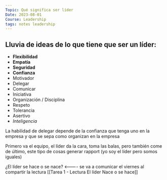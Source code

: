 ```yaml
---
Topic: Qué significa ser líder
Date: 2023-08-01
Course: Leadership
tags: notes leadership
---
```

## Lluvia de ideas de lo que tiene que ser un líder:
- **Flexibilidad**
- **Empatía**
- **Seguridad**
- **Confianza**
- Motivador
- Delegar
- Comunicar
- Iniciativa
- Organización / Disciplina
- Respeto
- Tolerancia
- Asertivo
- *Inteligencia*


La habilidad de delegar depende de la confianza que tenga uno en la empresa y que se sepa como organizan en la empresa

Primero va el equipo, el líder da la cara, toma las balas, pero también come de último, este tipo de cosas generar rapport (yo soy el líder pero somos iguales)


¿El líder se hace o se nace? <---- se va a comunicar el viernes al compartir la lectura
[[Tarea 1 - Lectura El líder Nace o se hace]]